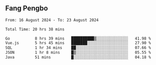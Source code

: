 ## Fang Pengbo

<!--START_SECTION:waka-->

```txt
From: 16 August 2024 - To: 23 August 2024

Total Time: 20 hrs 38 mins

Go           8 hrs 39 mins   ██████████▒░░░░░░░░░░░░░░   41.98 %
Vue.js       5 hrs 45 mins   ███████░░░░░░░░░░░░░░░░░░   27.90 %
SQL          1 hr 34 mins    ██░░░░░░░░░░░░░░░░░░░░░░░   07.66 %
JSON         1 hr 8 mins     █▒░░░░░░░░░░░░░░░░░░░░░░░   05.55 %
Java         51 mins         █░░░░░░░░░░░░░░░░░░░░░░░░   04.18 %
```

<!--END_SECTION:waka-->